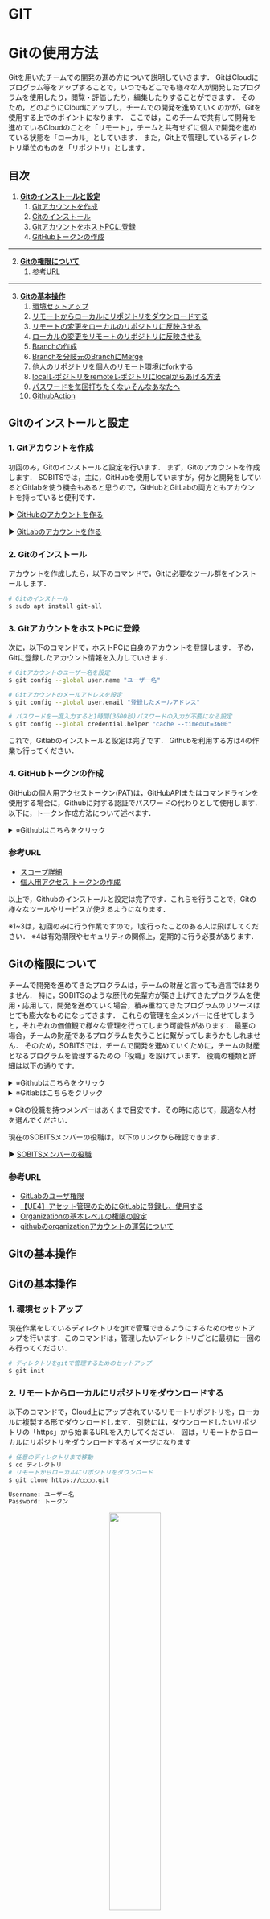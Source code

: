 # GIT

# **Gitの使用方法**

Gitを用いたチームでの開発の進め方について説明していきます．
GitはCloudにプログラム等をアップすることで，いつでもどこでも様々な人が開発したプログラムを使用したり，閲覧・評価したり，編集したりすることができます．
そのため，どのようにCloudにアップし，チームでの開発を進めていくのかが，Gitを使用する上でのポイントになります．
ここでは，このチームで共有して開発を進めているCloudのことを「リモート」，チームと共有せずに個人で開発を進めている状態を「ローカル」としています．
また，Git上で管理しているディレクトリ単位のものを「リポジトリ」とします．

## **目次**

1. [**Gitのインストールと設定**](#gitのインストールと設定)
    1. [Gitアカウントを作成](#1-gitアカウントを作成)
    2. [Gitのインストール](#2-gitのインストール)
    3. [GitアカウントをホストPCに登録](#3-gitアカウントをホストpcに登録)
    4. [GitHubトークンの作成](#4-githubトークンの作成)
---

2. [**Gitの権限について**](#gitの権限について)
    1. [参考URL](#参考url)

---
3. [**Gitの基本操作**](#gitの基本操作)
    1. [環境セットアップ](#1-環境セットアップ)
    2. [リモートからローカルにリポジトリをダウンロードする](#2-リモートからローカルにリポジトリをダウンロードする)
    3. [リモートの変更をローカルのリポジトリに反映させる](#3-リモートの変更をローカルのリポジトリに反映させる)
    4. [ローカルの変更をリモートのリポジトリに反映させる](#4-ローカルの変更をリモートのリポジトリに反映させる)
    5. [Branchの作成](#5-branchの作成)
    6. [Branchを分岐元のBranchにMerge](#6-branchを分岐元のbranchにmerge)
    7. [他人のリポジトリを個人のリモート環境にforkする](#7-他人のリポジトリを個人のリモート環境にforkする)
    8. [localレポジトリをremoteレポジトリにlocalからあげる方法](#8-localレポジトリをremoteレポジトリにlocalからあげる方法)
    9. [パスワードを毎回打ちたくないそんなあなたへ](#9-パスワードを毎回打ちたくないそんなあなたへ)
    10. [GithubAction](#10-GithubAction)

## **Gitのインストールと設定**

### 1. Gitアカウントを作成

初回のみ，Gitのインストールと設定を行います．
まず，Gitのアカウントを作成します．
SOBITSでは，主に，GitHubを使用していますが，何かと開発をしているとGitlabを使う機会もあると思うので，GitHubとGitLabの両方ともアカウントを持っていると便利です．

:arrow_forward: [GitHubのアカウントを作る](https://github.com/)

:arrow_forward: [GitLabのアカウントを作る](https://gitlab.com/)

### 2. Gitのインストール

アカウントを作成したら，以下のコマンドで，Gitに必要なツール群をインストールします．

``` bash
# Gitのインストール
$ sudo apt install git-all
```

### 3. GitアカウントをホストPCに登録

次に，以下のコマンドで，ホストPCに自身のアカウントを登録します．
予め，Gitに登録したアカウント情報を入力していきます．

``` bash
# Gitアカウントのユーザー名を設定
$ git config --global user.name "ユーザー名"

# Gitアカウントのメールアドレスを設定
$ git config --global user.email "登録したメールアドレス"

# パスワードを一度入力すると1時間(3600秒)パスワードの入力が不要になる設定
$ git config --global credential.helper "cache --timeout=3600"
```

これで，Gitlabのインストールと設定は完了です．
Githubを利用する方は4の作業も行ってください．

    
### 4. GitHubトークンの作成

GitHubの個人用アクセストークン(PAT)は，GitHubAPIまたはコマンドラインを使用する場合に，Githubに対する認証でパスワードの代わりとして使用します．<br> 以下に，トークン作成方法について述べます．<br>
<details><summary>※Githubはこちらをクリック</summary><div>
a. 任意のページで右上隅にあるプロファイルの画像をクリックし，次に[Settings]をクリック<br>
    
<div align="center"><img src="/img/using_git01.png" width="20%"></div>
    
b. 左側のサイドバーで，[Developer Settings]をクリック<br>
    
<div align="center"><img src="/img/using_git02.png" width="30%"></div>
    
c. 左側のサイドバーで，[Personal access tokens]を選択する<br>
    
<div align="center"><img src="/img/using_git03.png" width="30%"></div>
    
d. [Generate new token]をクリック<br>
    
<div align="center"><img src="/img/using_git04.png" width="50%"></div>
    
e. [Note]にトークンの名前をつける<br>
    
<div align="center"><img src="/img/using_git05.png" width="50%"></div>
    
f. トークンに有効期限を設定するには，[Expiration]を選択し，設定を行います<br>
    
<div align="center"><img src="/img/using_git06.png" width="50%"></div>
    
g. このトークンに付与する権限を選択します．ここでは自分の使用用途に合わせて、権限を選択することができます（スコープ詳細）。<br>今回は，[Select scopes]の[repo]関連をチェックをつけます．<br> <br>

![token_g](https://user-images.githubusercontent.com/113363473/192263898-4d689483-f49f-4e9f-9a46-f42403127a90.gif)<br>
h. [Generate token]をクリックします<br>
    
<div align="center"><img src="/img/using_git08.png" width="50%"></div>
    
i. 作成されたトークンを忘れないようにする<br>
<div align="center"><img src="/img/using_git09.png" width="50%"></div>

</div>
</details>

### 参考URL
- <a href="https://qiita.com/KEINOS/items/216d138b0fdf994b9582#github-api-%E3%81%A7%E5%88%A9%E7%94%A8%E5%8F%AF%E8%83%BD%E3%81%AAscope" target="_blank">スコープ詳細</a> <br>
- <a href="https://docs.github.com/ja/authentication/keeping-your-account-and-data-secure/creating-a-personal-access-token" target="_blank">個人用アクセス トークンの作成</a>

以上で，Githubのインストールと設定は完了です．これらを行うことで，Gitの様々なツールやサービスが使えるようになります．

※1~3は，初回のみに行う作業ですので，1度行ったことのある人は飛ばしてください．
※4は有効期限やセキュリティの関係上，定期的に行う必要があります．

## **Gitの権限について**

チームで開発を進めてきたプログラムは，チームの財産と言っても過言ではありません．
特に，SOBITSのような歴代の先輩方が築き上げてきたプログラムを使用・応用して，開発を進めていく場合，積み重ねてきたプログラムのリソースはとても膨大なものになってきます．
これらの管理を全メンバーに任せてしまうと，それぞれの価値観で様々な管理を行ってしまう可能性があります．
最悪の場合，チームの財産であるプログラムを失うことに繋がってしまうかもしれません．
そのため，SOBITSでは，チームで開発を進めていくために，チームの財産となるプログラムを管理するための「役職」を設けています．
役職の種類と詳細は以下の通りです．
    
    
<details><summary>※Githubはこちらをクリック</summary><div>

| Gitの役職 | 役職を持つメンバー | 1つ下の役職に加えてできること |
----|----|----
| Owner | チームの代表 <br> (修士以上の各期に最大2人まで) | 全ての権限 <br> リポジトリの削除 |
| Member<br>(Write Permission) | 修士 学士 | チームリポジトリのClone/Pull/Push <br> リポジトリの作成 |
| 権限なし | 卒業生 | パブリックリポジトリの閲覧 <br> Clone |

</div>
</details>


<details><summary>※Gitlabはこちらをクリック</summary><div>

| Gitの役職 | 役職を持つメンバー | 1つ下の役職に加えてできること |
----|----|----
| Owner | チームの代表 <br> (修士以上の各期に最大2人まで) | 全ての権限 <br> リポジトリの削除 |
| Maintainer | 修士 | チームメンバーの招待 <br> リポジトリのMain BranchへのPush <br> プロジェクト等の編集 |
| Developer | 学士 | Branchの作成/削除/Push <br> マージリクエストの作成 <br> リポジトリの作成 |
| Reporter | 卒業生 | コードの閲覧 <br> Clone |

</div>
</details>

※ Gitの役職を持つメンバーはあくまで目安です．その時に応じて，最適な人材を選んでください．

現在のSOBITSメンバーの役職は，以下のリンクから確認できます．

:arrow_forward: [SOBITSメンバーの役職](https://github.com/orgs/TeamSOBITS/people)

### 参考URL
- <a href="https://qiita.com/mats16/items/f11e2e25731c325eeda8" target="_blank">GitLabのユーザ権限</a> 
- <a href="https://qiita.com/4_mio_11/items/2957739123f2db9e9db6" target="_blank">【UE4】アセット管理のためにGitLabに登録し、使用する</a> 
- <a href="https://docs.github.com/ja/organizations/managing-access-to-your-organizations-repositories/setting-base-permissions-for-an-organization" target="_blank">Organizationの基本レベルの権限の設定</a>
- <a href="https://qiita.com/w_tkmn/items/ee16bf16715f4bbcbd9b" target="_blank">githubのorganizationアカウントの運営について</a>
    
## **Gitの基本操作**


## **Gitの基本操作**

### 1. 環境セットアップ
現在作業をしているディレクトリをgitで管理できるようにするためのセットアップを行います．このコマンドは，管理したいディレクトリごとに最初に一回のみ行ってください．

```bash
# ディレクトリをgitで管理するためのセットアップ
$ git init
```

### 2. リモートからローカルにリポジトリをダウンロードする
以下のコマンドで，Cloud上にアップされているリモートリポジトリを，ローカルに複製する形でダウンロードします．
引数には，ダウンロードしたいリポジトリの「https」から始まるURLを入力してください．
図は，リモートからローカルにリポジトリをダウンロードするイメージになります

```bash
# 任意のディレクトリまで移動
$ cd ディレクトリ
# リモートからローカルにリポジトリをダウンロード
$ git clone https://○○○○.git

Username: ユーザー名
Password: トークン
```

<div align="center"><img src="/img/using_git10.png" width="45%"></div>

### 3. リモートの変更をローカルのリポジトリに反映させる

以下のコマンドで，Cloud上のリモートのリポジトリに変更(更新)があった場合に，その変更(更新)をローカルのリポジトリに反映させることができます．
図は，リモートの変更をローカルのリポジトリに反映させるイメージになります．

```bash
# リモートの変更をローカルのリポジトリに反映
$ git pull
```

<div align="center"><img src="/img/using_git11.png" width="45%"></div>

※ 2回以上の変更があった場合，Pullすることができなくなります．
一度，Cloneしたリポジトリを削除し，再度Cloneし直す必要があります．
チームで開発をする場合，このようなことが頻繁に起きてしまうため，後述するBranchという機能を駆使することでこれらを防ぎます．
以下のリンクから確認してください．

:arrow_forward: [4. Branchの作成](#4-branchの作成)

### 4. ローカルの変更をリモートのリポジトリに反映させる

以下のコマンドで，ローカルのリポジトリで変更(更新)があった場合に，その変更(更新)をCloud上のリモートのリポジトリに反映させることができます．
Pushコマンドの時に登場する「Branch」については，「[4. Branchの作成](#4-branchの作成)」にて説明します．
図は，ローカルの変更をリモートのリポジトリに反映させるイメージになります．

```bash
# リモートの変更をローカルのリポジトリに反映(必ず最新のリポジトリにしておく)
$ git pull

# リモートのリポジトリに反映させるファイルを指定する
## (ファイルを１つずつあげる場合)
$ git add ファイル名

## (ファイルを一括であげる場合 → 参考サイト：ファイルを一括であげる)
$ git add 一番深い階層のファイル
$ git add -A

# 変更(更新)がどのようなものなのか誰でもわかるように記述する
$ git commit -m "コメント内容"

# 初めてリモートのリポジトリにアップロードを行う場合はこのコマンドを打つ
$ git remote add origin https://○○○○.git

# 変更(更新)した点をリモートリポジトリ(指定のBranch)に反映させる
## (pushが初めての場合)
$ git push -u origin ブランチ名

## (pushが2回目以降の場合)
$ git push

## もしくは
$ git push origin Branch名
```

<div align="center"><img src="/img/using_git12.png" width="45%"></div>

コメントを記述する際の命名規則などは，以下のリンクから確認してください．

:arrow_forward: <a href="https://github.com/TeamSOBITS/sobits_manual/blob/main/docs/git_style.md" target="_blank">Git命名規則</a>

### 参考URL
- <a href="https://qiita.com/A__Matsuda/items/f71a935612a55d6e674e" target="_blank">Git Push</a> <br>
- <a href="https://qiita.com/fuwakun/items/d2ea19bf43eda3df0094" target="_blank">ファイルを一括であげる</a> <br>

### 5. Branchの作成

チームで開発を進めていく場合，Branchという機能を駆使する必要があります．
Branchとは，リポジトリの変更(更新)の履歴の流れを分岐して記録していくためのものです．
Gitを使い，チームで開発する上でとても大切な機能になるので，しっかりと理解して使いこなしてください．
分岐したBranchは，他のBranchの影響を受けないため，同じリポジトリ中で複数の変更を同時に進めていくことができます．
また，分岐したBranchは，他のBranchと合流(Merge)することで，1つのBranchにまとめ直すことが出来ます．

#### 5-1. ローカルでのBranchの基本操作

以下のコマンドで，ローカルのリポジトリが現在どのBranchにいるのか確認ができます．

```bash
# 現在のBranchを確認
$ git branch
```

また，以下のコマンドで，ローカルにあるBranchを削除することができます．

```bash
# Branchをローカルから削除
$ git branch -d Branch名

# Branchをローカルから削除
$ git branch -delete Branch名
```

#### 5-2. リモートからBranchを作成

リモートからBranchを作成する方法について説明します．
図は，リモートでBranchを作成し，それをローカルに反映させるイメージになります．

<div align="center"><img src="/img/using_git13.png" width="35%"></div>

<details><summary>※Githubはこちらをクリック</summary><div>
リモートからBranchを作成する場合は，Web上で作業を行います．
以下の図のように，「View all branches」➔ 「New branch」の順でクリックしてください．

<div align="center"><img src="/img/using_git14.png" width="60%"></div>

<div align="center"><img src="/img/using_git15.png" width="60%"></div>

その後，作成するBranch名と作成するBranchの分岐元となるBranchを指定し，「Create branch」をクリックしてください．
これで，リモートからBranchを作成することができます．

<div align="center"><img src="/img/using_git16.png" width="60%"></div>

※ リポジトリのトップ画面で，「Branch名」を選択すると，現在作成されているBranch名が表示されます．
ここで，確認したいBranch名をクリックすると，リポジトリの表示がクリックしたBranchに切り替わります．

ここまででの操作で，リモートのリポジトリにBranchが作成することができました．
リモートで作成したBranchをローカルに反映させるためには，以下のコマンドを入力します．

```bash
# リモートの変更をローカルのリポジトリに反映
$ git pull

# Branchをリモートからローカルにダウンロード
$ git fetch origin Branch名

# 指定したBranchに切り替え
$ git checkout Branch名
```
</div>
</details>


<details><summary>※Gitlabはこちらをクリック</summary><div>

リモートからBranchを作成する場合は，Web上で作業を行います．
以下の図のように，「+」を選択し，「New branch」をクリックしてください．

<div align="center"><img src="/img/using_git17.png" width="80%"></div>

その後，作成するBranch名と作成するBranchの分岐元となるBranchを指定し，「Create branch」をクリックしてください．
これで，リモートからBranchを作成することができます．

<div align="center"><img src="/img/using_git18.png" width="80%"></div>

※ リポジトリのトップ画面で，「Branch名」を選択すると，現在作成されているBranch名が表示されます．
ここで，確認したいBranch名をクリックすると，リポジトリの表示がクリックしたBranchに切り替わります．

ここまででの操作で，リモートのリポジトリにBranchが作成することができました．
リモートで作成したBranchをローカルに反映させるためには，以下のコマンドを入力します．

```bash
# リモートの変更をローカルのリポジトリに反映
$ git pull

# Branchをリモートからローカルにダウンロード
$ git fetch origin Branch名

# 指定したBranchに切り替え
$ git checkout Branch名
```
</div>
</details>
    
以上で，リモートでBranchを作成し，それをローカルに反映させることができます．

Branch上で，リモートの変更をローカルのリポジトリに反映させる方法は，前述した方法と同じです．
以下のリンクから確認してください．

:arrow_forward: [3. リモートの変更をローカルのリポジトリに反映させる](#3-リモートの変更をローカルのリポジトリに反映させる)

Branch上で，ローカルの変更をリモートのリポジトリに反映させる方法は，前述した方法と同じです．
以下のリンクから確認してください．

:arrow_forward: [4. ローカルの変更をリモートのリポジトリに反映させる](#4-ローカルの変更をリモートのリポジトリに反映させる)

Branchを作成する際の命名規則などは，以下のリンクから確認してください．

:arrow_forward: <a href="https://github.com/TeamSOBITS/sobits_manual/blob/git_devel/docs/git_style.md" target="_blank">Git命名規則</a>

#### 5-3. ローカルからBranchを作成

ローカルからBranchを作成する方法について説明します．
図は，ローカルでBranchを作成し，それをリモートに反映させるイメージになります．

<div align="center"><img src="/img/using_git19.png" width="45%"></div>

以下のコマンドで，ローカルからBranchを作成することができます．

```bash
# Branchをローカルに作成
$ git branch Branch名

# 指定したBranchに切り替え
$ git checkout Branch名

# 新しいBranchを作成して切り替え
$ git checkout -b Branch名
```

ここまででの操作で，ローカルのリポジトリにBranchが作成することができました．
ローカルで作成したBranchをリモートに反映させるためには，以下のコマンドを入力します．

```bash
# リモートのリポジトリに反映させるファイルを指定する
$ git add ファイル名

# 変更(更新)がどのようなものなのか誰でもわかるように記述する
$ git commit -m "コメント内容"

# 変更(更新)した点をリモートリポジトリ(指定のBranch)に反映させる
$ git push origin Branch名
```

以上で，ローカルでBranchを作成し，それをリモートに反映させることができます．

Branch上で，リモートの変更をローカルのリポジトリに反映させる方法は，前述した方法と同じです．
以下のリンクから確認してください．

:arrow_forward: [2. リモートの変更をローカルのリポジトリに反映させる](#2-リモートの変更をローカルのリポジトリに反映させる)

Branch上で，ローカルの変更をリモートのリポジトリに反映させる方法は，前述した方法と同じです．
以下のリンクから確認してください．

:arrow_forward: [3. ローカルの変更をリモートのリポジトリに反映させる](#3-ローカルの変更をリモートのリポジトリに反映させる)

Branchを作成する際の命名規則などは，以下のリンクから確認してください．

:arrow_forward: <a href="https://github.com/TeamSOBITS/sobits_manual/-/blob/main/docs/git_style.md" target="_blank">Git命名規則</a>


#### 参考5-1URL

- <a href="https://qiita.com/chihiro/items/e178e45a7fd5a2fb4599" target="_blank">git branch コマンド</a> <br>

### 6. Branchを分岐元のBranchにMerge

Branchを分岐元のBranchにMergeする方法について説明します．
図は，ローカルでBranchを変更(更新)し，それをリモートに反映させた後，作成したBranchをメインのBranchにMergeしたイメージになります．

<div align="center"><img src="/img/using_git20.png" width="50%"></div>

Branchを使いこなすためには，Mergeという機能を駆使する必要があります．
Mergeとは，Gitにおいて分岐した履歴を戻して統合する手段のことを言います．

BranchをMerge(統合)することは，今まで開発してきたプログラムを大きく変化させることになります．
そのため，Mergeする際は，必ずOwnerの権限が必要になります．
ここでは，OwnerにMergeのリクエストを送信するまでの手順を記載しています．


<details><summary>※Githubはこちらをクリック</summary><div>

基本的には，リモートのリポジトリに対してMergeを行うため，これらの作業はWeb上で行います．
以下の図のように，「Compare & pull request」をクリックしてください．

<div align="center"><img src="/img/using_git21.png" width="55%"></div>

次に，以下の図のように，Mergeの材料となるBranchとMerge後にメインとなるBranchを指定し，Mergeリクエストのタイトル，Mergeの概要を入力後に「Create pull request」をクリックしてください．

<div align="center"><img src="/img/using_git22.png" width="60%"></div>

これで，Mergeを行うためのリクエストを作成することができます．
その後，Ownerによる評価が完了し，許可が出されると，BranchがMergeされます．

Ownerは「pull request」からMergeしたい「pull request」の「Merge pull request」➔「Confirm merge」の順でクリックします．
これでMergeは完了です．
※この処理はOwnerのみ実行可能です．

<div align="center"><img src="/img/using_git23.png" width="60%"></div>

<div align="center"><img src="/img/using_git24.png" width="60%"></div>

※ このとき，特にMainとなるBranchをMergeした場合は，slackの「git hub」チャンネルに必ずアナウンスしてください
</div>
</details>

<details><summary>※Gitlabはこちらをクリック</summary>
<div>

基本的には，リモートのリポジトリに対してMergeを行うため，これらの作業はWeb上で行います．
以下の図のように，「Merge requests」を選択し，「New merge request」をクリックしてください．

<div align="center"><img src="/img/using_git25.png" width="80%"></div>

次に，以下の図のように，Mergeの材料となるBranchとMerge後にメインとなるBranchを指定し，「Compare branches and continue」をクリックしてください．
これで，Mergeを行うためのリクエストを作成する画面へ移ることができます．

<div align="center"><img src="/img/using_git26.png" width="80%"></div>

そして，以下の図のように，Mergeリクエストのタイトル，Mergeの概要，Mergeの許可をリクエストするOwnerを選択，Merge後に材料となるBranchを削除するかどうか(基本は削除)の入力を行い，「Create merge request」をクリックする．
これで，Mergeを行うためのリクエストを作成することができます．
その後，Ownerによる評価が完了し，許可が出されると，BranchがMergeされます．

※ このとき，特にMainとなるBranchをMergeした場合は，slackの「git hub」チャンネルに必ずアナウンスしてください

<div align="center"><img src="/img/using_git27.png" width="80%"></div>
    
</div>
</details>
    
BranchのMergeは，複数人が同じファイルを編集しない限り，複数人で別々のMergeを行っても，メインとなるBranchを保つことができます．
そのため，1つのリポジトリに対しての様々な要素技術の開発を，複数人で手分けして行うことができます．
以下の図は，複数人で1つのリポジトリの開発を行っているイメージになります．
このように，BranchやMergeを駆使することで，以下の図のような複数のローカル環境での開発が可能になります．

<div align="center"><img src="/img/using_git28.png" width="55%"></div>

#### 参考6-1URL

- <a href="https://docs.github.com/ja/pull-requests/collaborating-with-pull-requests/incorporating-changes-from-a-pull-request/merging-a-pull-request" target="_blank">git pull要求のマージ</a> <br>

### 7. 他人のリポジトリを個人のリモート環境にforkする
Forkを用いることで他人やチームが管理しているリポジトリを自身のリモート環境にコピーすることができます．自身のリモート環境にコピーすることで，他人やチームの環境に影響を与えることなく開発を行うことができます．
また，管理者が自身となるため，自身の環境においてMergeなどの作業が容易に行えるようになります．元のリポジトリに投稿するには，Pull Requestを送信することで元のリポジトリの管理者に投稿要求を送信することができます．
Githubのみ記載していますが，Gitlabでも同様にして利用可能です．

<div align="center"><img src="/img/using_git29.png" width="40%"></div>

<details><summary>※Githubはこちらをクリック</summary><div>
    
Fork元となるリポジトリの「Fork」をクリックすることで自身の環境にFork作成画面に移動します．

<div align="center"><img src="/img/using_git30.png" width="60%"></div>

作成先のOwner，リポジトリ名を選択し，「Copy the main branch only」のチェックを外したのちに「Create fork」をクリックします．

<div align="center"><img src="/img/using_git31.png" width="60%"></div>

これでForkは完了です．

Forkは大元のリポジトリに還元することを前提としている機能であり，開発した内容を開発元に提供するのが一般的です．
Fork先の変更をFork元にMergeする手順を以下に示します．
「Pull request」を選択し「New pull request」をクリックします．

<div align="center"><img src="/img/using_git32.png" width="60%"></div>
<div align="center"><img src="/img/using_git33.png" width="60%"></div>

開発した自身のBranchとMerge先のBranchを確認したのちに「View pull request」をクリックします．

<div align="center"><img src="/img/using_git34.png" width="50%"></div>
</div>
</details>

これでFork元のOwnerにPull Requestが送信されます．

#### 参考7-1URL

- <a href="https://docs.github.com/ja/get-started/quickstart/fork-a-repo" target="_blank">git リポジトリをフォークする</a> <br>

### 8. localレポジトリをremoteレポジトリにlocalからあげる方法
また、gitに上げていないlocalレポジトリをgithubにlocalで上げる方法をご紹介します。基本的には、github内で作ってcloneしてそこにコピペしていただくほうが早いと思いますので、あくまで参考として見てください。

```bash
# 手順１github似あげたいレポジトリに入って./git設定
$ cd ~/自身のレポジトリ
$ git init

手順２コミット
$git add -A
$git commit -m "first commit"
#Githubでレポジトリを作成しURLをコピーします。
$git remote add origin 作成したgithubレポジトリのURL
#リモートレポジトリにアップロード
$git push origin master

```

#### 参考8-1URL

- <a href="https://atmarkit.itmedia.co.jp/ait/articles/1701/24/news141.html" target="_blank">Git／GitHubにおけるリモートリポジトリの作成、確認、変更、更新時の基本5コマンド</a> <br>

### 9. パスワードを毎回打ちたくないそんなあなたへ
``` bash
"""ファイルに永久保存します。ただし、パスワードが平文が保存されます。
“store” モードにすると、認証情報がテキストファイルでディスクに保存されます。有効期限はありません。 パスワードを変更するまで、認証情報を記憶します。
ただし、パスワードが暗号化なしのテキストファイルでホームディレクトリ（指定すれば変更可能）に保存される。"""

$ git config --global credential.helper store --保存先<file path>

# 常駐プロセス（メモリ）に記憶させます。（デフォルト15分）
$ git credential-cache

# 指定した時間パスワードを記憶させます。再起動をすると消えます。
$ git config --global credential.helper "cache --timeout=秒数"

# Mac OS X のパスワード管理を使います。
$ git-credential-osxkeychain

# Windows のパスワード管理を使います。
$ git-Credential-Manager-for-Windows

```

#### 9-1.参考URL

- <a href="https://hawksnowlog.blogspot.com/2018/10/try-git-credential.html" target="_blank">git credential を使おう</a> <br>
- <a href="https://git-scm.com/book/ja/v2" target="_blank">Git Book</a> <br>

### 10. GithubAction
現在設定中のため、随時更新していきます。
概要
GitHub Actionsは、ほかのCI/CDツールと同様、リポジトリに対するプッシュやプルリクエストといった操作、もしくは指定した時刻になるといったイベントをトリガーとして、あらかじめ定義しておいた処理を実行する機能を持つ。
たとえばリポジトリにコミットが行われた際に特定の処理を実行したり、毎日決まった時刻に特定の処理を実行したりする、といったことができる。
これらの処理はGitHubが提供するサーバー上に用意された仮想マシン内で実行できるため、ユーザーが独自にサーバーなどを準備する必要はない。

利用できる仮想マシン
Linux（Ubuntu）およびWindows、macOSに対応
利用できる言語
さまざまな言語のコンパイラや各種ランタイム、主要ライブラリといったソフトウェア開発環境も標準でインストールされている。

#### 10-1.参考URL

- <a href="https://knowledge.sakura.ad.jp/23478/#GitHubCICDGitHub_Actions" target="_blank">GitHubの新機能「GitHub Actions」で試すCI/CD</a> <br>

[トップに戻る](#gitの使用方法)
